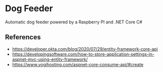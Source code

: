 # Dog Feeder

Automatic dog feeder powered by a Raspberry PI and .NET Core C#

## References 

* https://developer.okta.com/blog/2020/07/29/entity-framework-core-api
* https://developingsoftware.com/how-to-store-application-settings-in-aspnet-mvc-using-entity-framework/
* https://www.yogihosting.com/aspnet-core-consume-api/#create